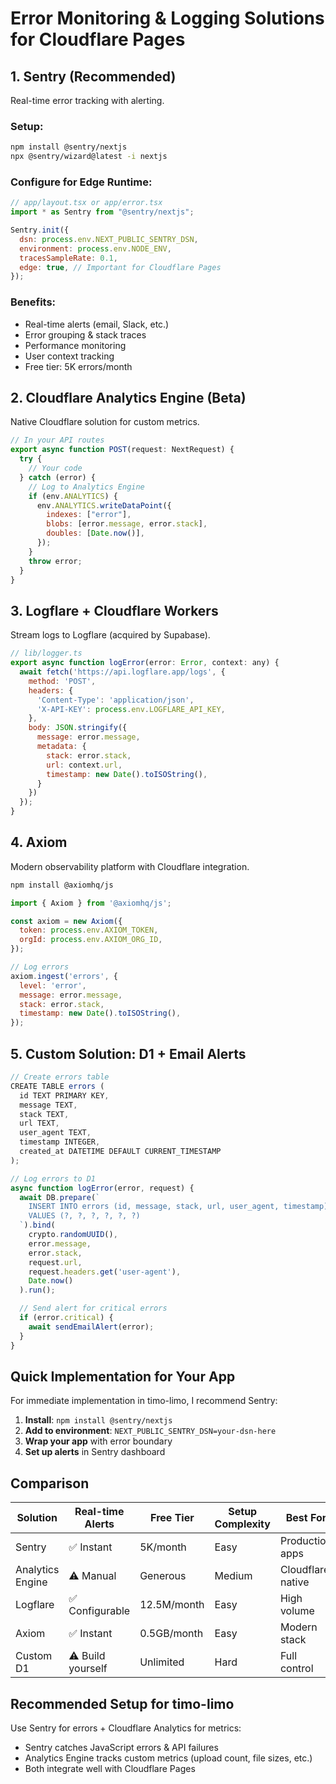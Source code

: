 # Error Monitoring & Logging Solutions for Cloudflare Pages

## 1. Sentry (Recommended)
Real-time error tracking with alerting.

### Setup:
```bash
npm install @sentry/nextjs
npx @sentry/wizard@latest -i nextjs
```

### Configure for Edge Runtime:
```javascript
// app/layout.tsx or app/error.tsx
import * as Sentry from "@sentry/nextjs";

Sentry.init({
  dsn: process.env.NEXT_PUBLIC_SENTRY_DSN,
  environment: process.env.NODE_ENV,
  tracesSampleRate: 0.1,
  edge: true, // Important for Cloudflare Pages
});
```

### Benefits:
- Real-time alerts (email, Slack, etc.)
- Error grouping & stack traces
- Performance monitoring
- User context tracking
- Free tier: 5K errors/month

## 2. Cloudflare Analytics Engine (Beta)
Native Cloudflare solution for custom metrics.

```javascript
// In your API routes
export async function POST(request: NextRequest) {
  try {
    // Your code
  } catch (error) {
    // Log to Analytics Engine
    if (env.ANALYTICS) {
      env.ANALYTICS.writeDataPoint({
        indexes: ["error"],
        blobs: [error.message, error.stack],
        doubles: [Date.now()],
      });
    }
    throw error;
  }
}
```

## 3. Logflare + Cloudflare Workers
Stream logs to Logflare (acquired by Supabase).

```javascript
// lib/logger.ts
export async function logError(error: Error, context: any) {
  await fetch('https://api.logflare.app/logs', {
    method: 'POST',
    headers: {
      'Content-Type': 'application/json',
      'X-API-KEY': process.env.LOGFLARE_API_KEY,
    },
    body: JSON.stringify({
      message: error.message,
      metadata: {
        stack: error.stack,
        url: context.url,
        timestamp: new Date().toISOString(),
      }
    })
  });
}
```

## 4. Axiom
Modern observability platform with Cloudflare integration.

```bash
npm install @axiomhq/js
```

```javascript
import { Axiom } from '@axiomhq/js';

const axiom = new Axiom({
  token: process.env.AXIOM_TOKEN,
  orgId: process.env.AXIOM_ORG_ID,
});

// Log errors
axiom.ingest('errors', {
  level: 'error',
  message: error.message,
  stack: error.stack,
  timestamp: new Date().toISOString(),
});
```

## 5. Custom Solution: D1 + Email Alerts

```javascript
// Create errors table
CREATE TABLE errors (
  id TEXT PRIMARY KEY,
  message TEXT,
  stack TEXT,
  url TEXT,
  user_agent TEXT,
  timestamp INTEGER,
  created_at DATETIME DEFAULT CURRENT_TIMESTAMP
);

// Log errors to D1
async function logError(error, request) {
  await DB.prepare(`
    INSERT INTO errors (id, message, stack, url, user_agent, timestamp)
    VALUES (?, ?, ?, ?, ?, ?)
  `).bind(
    crypto.randomUUID(),
    error.message,
    error.stack,
    request.url,
    request.headers.get('user-agent'),
    Date.now()
  ).run();

  // Send alert for critical errors
  if (error.critical) {
    await sendEmailAlert(error);
  }
}
```

## Quick Implementation for Your App

For immediate implementation in timo-limo, I recommend Sentry:

1. **Install**: `npm install @sentry/nextjs`
2. **Add to environment**: `NEXT_PUBLIC_SENTRY_DSN=your-dsn-here`
3. **Wrap your app** with error boundary
4. **Set up alerts** in Sentry dashboard

## Comparison

| Solution | Real-time Alerts | Free Tier | Setup Complexity | Best For |
|----------|-----------------|-----------|------------------|----------|
| Sentry | ✅ Instant | 5K/month | Easy | Production apps |
| Analytics Engine | ⚠️ Manual | Generous | Medium | Cloudflare native |
| Logflare | ✅ Configurable | 12.5M/month | Easy | High volume |
| Axiom | ✅ Instant | 0.5GB/month | Easy | Modern stack |
| Custom D1 | ⚠️ Build yourself | Unlimited | Hard | Full control |

## Recommended Setup for timo-limo

Use Sentry for errors + Cloudflare Analytics for metrics:
- Sentry catches JavaScript errors & API failures
- Analytics Engine tracks custom metrics (upload count, file sizes, etc.)
- Both integrate well with Cloudflare Pages